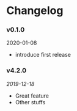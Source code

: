 # Changelog

### v0.1.0
2020-01-08
- introduce first release
### v4.2.0
_2019-12-18_
- Great feature
- Other stuffs

